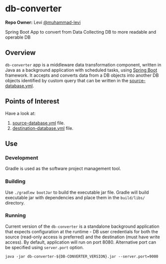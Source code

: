 
# db-converter

**Repo Owner:** Levi [@muhammad-levi](https://github.com/muhammad-levi)

Spring Boot App to convert from Data Collecting DB to more readable and operable DB

## Overview

`db-converter` app is a middleware data transformation component, written in Java as a background application with scheduled tasks, using [Spring Boot](https://spring.io/projects/spring-boot) framework. It accepts and converts data from a DB objects into another DB objects identified by custom query that can be written in the [source-database.yml](src/main/resources/config/source-database.yml).

## Points of Interest
Have a look at:
1. [source-database.yml](src/main/resources/config/source-database.yml) file.
2. [destination-database.yml](src/main/resources/config/destination-database.yml) file.

## Use

### Development

Gradle is used as the software project management tool.

### Building

Use `./gradlew bootJar` to build the executable jar file. Gradle will build executable jar with dependencies and place them in the `build/libs/` directory.

### Running

Current version of the `db-converter` is a standalone background application that expects configuration at the runtime - DB user credentials for both the source (read-only access is preferred) and the destination (must have write access). By default, application will run on port 8080. Alternative port can be specified using `server.port` option.

`java -jar db-converter-${DB-CONVERTER_VERSION}.jar --server.port=9000`
